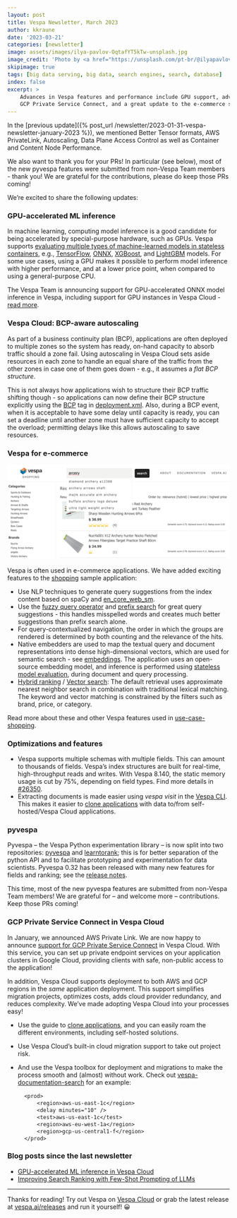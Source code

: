 ```yaml
---
layout: post
title: Vespa Newsletter, March 2023
author: kkraune
date: '2023-03-21'
categories: [newsletter]
image: assets/images/ilya-pavlov-OqtafYT5kTw-unsplash.jpg
image_credit: 'Photo by <a href="https://unsplash.com/pt-br/@ilyapavlov?utm_source=unsplash&utm_medium=referral&utm_content=creditCopyText">Ilya Pavlov</a> on <a href="https://unsplash.com/photos/OqtafYT5kTw?utm_source=unsplash&utm_medium=referral&utm_content=creditCopyText">Unsplash</a>'
skipimage: true
tags: [big data serving, big data, search engines, search, database]
index: false
excerpt: >
    Advances in Vespa features and performance include GPU support, advanced BCP autoscaling,
    GCP Private Service Connect, and a great update to the e-commerce sample app.
---
```


In the [previous update]({% post_url /newsletter/2023-01-31-vespa-newsletter-january-2023 %}),
we mentioned Better Tensor formats, AWS PrivateLink, Autoscaling, Data Plane Access Control
as well as Container and Content Node Performance.

We also want to thank you for your PRs! In particular (see below),
most of the new pyvespa features were submitted from non-Vespa Team members - thank you!
We are grateful for the contributions, please do keep those PRs coming!

We’re excited to share the following updates:


### GPU-accelerated ML inference
In machine learning, computing model inference is a good candidate for being accelerated by special-purpose hardware, such as GPUs.
Vespa supports [evaluating multiple types of machine-learned models in stateless containers](https://docs.vespa.ai/en/stateless-model-evaluation.html),
e.g., [TensorFlow](https://docs.vespa.ai/en/tensorflow.html),
[ONNX](https://docs.vespa.ai/en/onnx.html),
[XGBoost](https://docs.vespa.ai/en/xgboost.html),
and [LightGBM](https://docs.vespa.ai/en/lightgbm.html) models.
For some use cases, using a GPU makes it possible to perform model inference with higher performance,
and at a lower price point, when compared to using a general-purpose CPU.

The Vespa Team is announcing support for GPU-accelerated ONNX model inference in Vespa,
including support for GPU instances in Vespa Cloud -
[read more](https://blog.vespa.ai/gpu-accelerated-ml-inference-in-vespa-cloud/).


### Vespa Cloud: BCP-aware autoscaling
As part of a business continuity plan (BCP),
applications are often deployed to multiple zones so the system has ready, on-hand capacity
to absorb traffic should a zone fail.
Using autoscaling in Vespa Cloud sets aside resources in each zone to handle an equal share of the traffic from the other zones
in case one of them goes down - e.g., it assumes a *flat BCP structure*.

This is not always how applications wish to structure their BCP traffic shifting though -
so applications can now define their BCP structure explicitly
using the [BCP](https://cloud.vespa.ai/en/reference/deployment#bcp) tag in
[deployment.xml](https://cloud.vespa.ai/en/reference/deployment.html).
Also, during a BCP event, when it is acceptable to have some delay until capacity is ready,
you can set a deadline until another zone must have sufficient capacity to accept the overload;
permitting delays like this allows autoscaling to save resources.


### Vespa for e-commerce
![Screenshot ](/assets/images/e-commerce.png)

Vespa is often used in e-commerce applications.
We have added exciting features to the [shopping](https://github.com/vespa-engine/sample-apps/tree/master/use-case-shopping) sample application:

* Use NLP techniques to generate query suggestions from the index content
  based on spaCy and [en_core_web_sm](https://spacy.io/models/en/).
* Use the [fuzzy query operator](https://docs.vespa.ai/en/reference/query-language-reference.html#fuzzy)
  and [prefix search](https://docs.vespa.ai/en/text-matching.html#prefix-match) for great query suggestions -
  this handles misspelled words and creates much better suggestions than prefix search alone.
* For query-contextualized navigation,
  the order in which the groups are rendered is determined by both counting and the relevance of the hits.
* Native embedders are used to map the textual query and document representations into dense high-dimensional vectors,
  which are used for semantic search - see [embeddings](https://docs.vespa.ai/en/embedding.html).
  The application uses an open-source embedding model,
  and inference is performed using [stateless model evaluation](https://docs.vespa.ai/en/stateless-model-evaluation.html),
  during document and query processing.
* [Hybrid ranking](https://blog.vespa.ai/improving-zero-shot-ranking-with-vespa/) /
  [Vector search](https://docs.vespa.ai/en/nearest-neighbor-search.html):
  The default retrieval uses approximate nearest neighbor search in combination with traditional lexical matching.
  The keyword and vector matching is constrained by the filters such as brand, price, or category.

Read more about these and other Vespa features used in
[use-case-shopping](https://docs.vespa.ai/en/use-case-shopping.html).


### Optimizations and features
* Vespa supports multiple schemas with multiple fields.
  This can amount to thousands of fields.
  Vespa’s index structures are built for real-time, high-throughput reads and writes.
  With Vespa 8.140, the static memory usage is cut by 75%, depending on field types.
  Find more details in [#26350](https://github.com/vespa-engine/vespa/issues/26350).
* Extracting documents is made easier using *vespa visit* in the [Vespa CLI](https://docs.vespa.ai/en/vespa-cli.html).
  This makes it easier to [clone applications](https://cloud.vespa.ai/en/cloning-applications-and-data)
  with data to/from self-hosted/Vespa Cloud applications.


### pyvespa
Pyvespa – the Vespa Python experimentation library – is now split into two repositories:
[pyvespa](https://pyvespa.readthedocs.io/) and [learntorank](https://vespa-engine.github.io/learntorank/);
this is for better separation of the python API and to facilitate prototyping and experimentation for data scientists.
Pyvespa 0.32 has been released with many new features for fields and ranking;
see the [release notes](https://github.com/vespa-engine/pyvespa/releases/tag/v0.32.0).

This time, most of the new pyvespa features are submitted from non-Vespa Team members!
We are grateful for – and welcome more – contributions. Keep those PRs coming!


### GCP Private Service Connect in Vespa Cloud
In January, we announced AWS Private Link.
We are now happy to announce [support for GCP Private Service Connect](https://cloud.vespa.ai/en/private-endpoints.html#gcp-private-service-connect) in Vespa Cloud.
With this service, you can set up private endpoint services on your application clusters in Google Cloud,
providing clients with safe, non-public access to the application!

In addition, Vespa Cloud supports deployment to both AWS and GCP regions in the *same* application deployment.
This support simplifies migration projects, optimizes costs, adds cloud provider redundancy, and reduces complexity.
We’ve made adopting Vespa Cloud into your processes easy!
* Use the guide to [clone applications](https://cloud.vespa.ai/en/cloning-applications-and-data),
  and you can easily roam the different environments, including self-hosted solutions.
* Use Vespa Cloud’s built-in cloud migration support to take out project risk.
* And use the Vespa toolbox for deployment and migrations to make the process smooth and (almost) without work.
  Check out [vespa-documentation-search](https://github.com/vespa-cloud/vespa-documentation-search/blob/main/src/main/application/deployment.xml) for an example:

        <prod>
            <region>aws-us-east-1c</region>
            <delay minutes="10" />
            <test>aws-us-east-1c</test>
            <region>aws-eu-west-1a</region>
            <region>gcp-us-central1-f</region>
        </prod>


### Blog posts since the last newsletter
* [GPU-accelerated ML inference in Vespa Cloud](https://blog.vespa.ai/gpu-accelerated-ml-inference-in-vespa-cloud/)
* [Improving Search Ranking with Few-Shot Prompting of LLMs](https://blog.vespa.ai/improving-text-ranking-with-few-shot-prompting/)


----

Thanks for reading! Try out Vespa on [Vespa Cloud](https://cloud.vespa.ai/)
or grab the latest release at [vespa.ai/releases](https://vespa.ai/releases) and run it yourself! &#x1F600;
